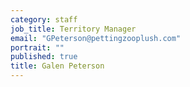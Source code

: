 ```yaml
---
category: staff
job_title: Territory Manager
email: "GPeterson@pettingzooplush.com"
portrait: ""
published: true
title: Galen Peterson
---
```


